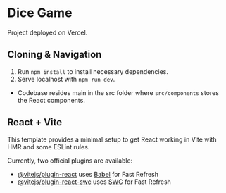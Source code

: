 # Dice Game
Project deployed on Vercel. 

## Cloning & Navigation
1. Run `npm install` to install necessary dependencies.
2. Serve localhost with `npm run dev`.
   
- Codebase resides main in the src folder where `src/components` stores the React components. 

## React + Vite

This template provides a minimal setup to get React working in Vite with HMR and some ESLint rules.

Currently, two official plugins are available:

- [@vitejs/plugin-react](https://github.com/vitejs/vite-plugin-react/blob/main/packages/plugin-react/README.md) uses [Babel](https://babeljs.io/) for Fast Refresh
- [@vitejs/plugin-react-swc](https://github.com/vitejs/vite-plugin-react-swc) uses [SWC](https://swc.rs/) for Fast Refresh
